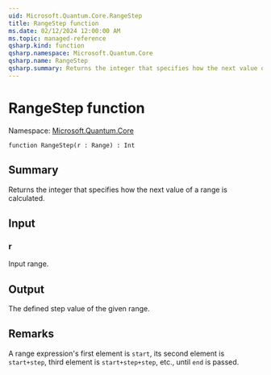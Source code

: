 ```yaml
---
uid: Microsoft.Quantum.Core.RangeStep
title: RangeStep function
ms.date: 02/12/2024 12:00:00 AM
ms.topic: managed-reference
qsharp.kind: function
qsharp.namespace: Microsoft.Quantum.Core
qsharp.name: RangeStep
qsharp.summary: Returns the integer that specifies how the next value of a range is calculated.
---
```


# RangeStep function

Namespace: [Microsoft.Quantum.Core](xref:Microsoft.Quantum.Core)

```qsharp
function RangeStep(r : Range) : Int
```

## Summary
Returns the integer that specifies how the next value of a range is calculated.

## Input
### r
Input range.

## Output
The defined step value of the given range.

## Remarks
A range expression's first element is `start`,
its second element is `start+step`, third element is `start+step+step`, etc.,
until `end` is passed.
